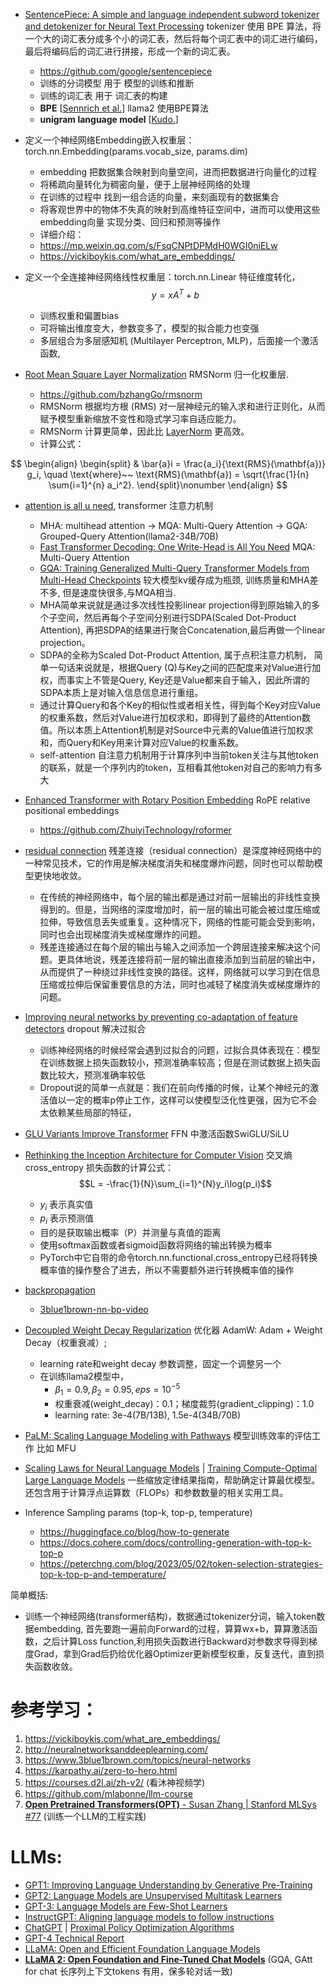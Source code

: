 
- [SentencePiece: A simple and language independent subword tokenizer and detokenizer for Neural Text Processing](https://arxiv.org/abs/1808.06226) tokenizer 使用 BPE 算法，将一个大的词汇表分成多个小的词汇表，然后将每个词汇表中的词汇进行编码，最后将编码后的词汇进行拼接，形成一个新的词汇表。
  - https://github.com/google/sentencepiece
  - 训练的分词模型 用于 模型的训练和推断
  - 训练的词汇表 用于 词汇表的构建
  - **BPE** [[Sennrich et al.](https://www.aclweb.org/anthology/P16-1162)] llama2 使用BPE算法
  - **unigram language model** [[Kudo.](https://arxiv.org/abs/1804.10959)] 

- 定义一个神经网络Embedding嵌入权重层：torch.nn.Embedding(params.vocab_size, params.dim)
  - embedding 把数据集合映射到向量空间，进而把数据进行向量化的过程
  - 将稀疏向量转化为稠密向量，便于上层神经网络的处理
  - 在训练的过程中 找到一组合适的向量，来刻画现有的数据集合
  - 将客观世界中的物体不失真的映射到高维特征空间中，进而可以使用这些embedding向量 实现分类、回归和预测等操作
  - 详细介绍：
  - https://mp.weixin.qq.com/s/FsqCNPtDPMdH0WGI0niELw
  - https://vickiboykis.com/what_are_embeddings/

- 定义一个全连接神经网络线性权重层：torch.nn.Linear 特征维度转化，
    $$y = xA^T + b$$
    - 训练权重和偏置bias
    - 可将输出维度变大，参数变多了，模型的拟合能力也变强
    - 多层组合为多层感知机 (Multilayer Perceptron, MLP)，后面接一个激活函数,

- [Root Mean Square Layer Normalization](https://openreview.net/pdf?id=SygkZ3MTJE) RMSNorm 归一化权重层.
  - https://github.com/bzhangGo/rmsnorm
  - RMSNorm 根据均方根 (RMS) 对一层神经元的输入求和进行正则化，从而赋予模型重新缩放不变性和隐式学习率自适应能力。
  - RMSNorm 计算更简单，因此比 [LayerNorm](https://arxiv.org/abs/1607.06450) 更高效。
  - 计算公式：
    
$$ \begin{align} \begin{split} & \bar{a}i = \frac{a_i}{\text{RMS}(\mathbf{a})} g_i, \quad \text{where}~~ \text{RMS}(\mathbf{a}) = \sqrt{\frac{1}{n} \sum{i=1}^{n} a_i^2}. \end{split}\nonumber \end{align} $$


- [attention is all u need](https://arxiv.org/pdf/1706.03762.pdf), transformer 注意力机制 
  - MHA: multihead attention -> MQA: Multi-Query Attention -> GQA: Grouped-Query Attention(llama2-34B/70B)
  - [Fast Transformer Decoding: One Write-Head is All You Need](https://arxiv.org/abs/1911.02150) MQA: Multi-Query Attention
  - [GQA: Training Generalized Multi-Query Transformer Models from Multi-Head Checkpoints](https://arxiv.org/abs/2305.13245) 较大模型kv缓存成为瓶颈, 训练质量和MHA差不多, 但是速度快很多,与MQA相当.
  - MHA简单来说就是通过多次线性投影linear projection得到原始输入的多个子空间，然后再每个子空间分别进行SDPA(Scaled Dot-Product Attention), 再把SDPA的结果进行聚合Concatenation,最后再做一个linear projection。
  - SDPA的全称为Scaled Dot-Product Attention, 属于点积注意力机制， 简单一句话来说就是，根据Query (Q)与Key之间的匹配度来对Value进行加权，而事实上不管是Query, Key还是Value都来自于输入，因此所谓的SDPA本质上是对输入信息信息进行重组。
  - 通过计算Query和各个Key的相似性或者相关性，得到每个Key对应Value的权重系数，然后对Value进行加权求和，即得到了最终的Attention数值。所以本质上Attention机制是对Source中元素的Value值进行加权求和，而Query和Key用来计算对应Value的权重系数。
  - self-attention 自注意力机制用于计算序列中当前token关注与其他token的联系，就是一个序列内的token，互相看其他token对自己的影响力有多大
  
- [Enhanced Transformer with Rotary Position Embedding](https://arxiv.org/abs/2104.09864) RoPE relative positional embeddings
  - https://github.com/ZhuiyiTechnology/roformer

- [residual connection](https://en.wikipedia.org/wiki/Residual_neural_network) 残差连接（residual connection）是深度神经网络中的一种常见技术，它的作用是解决梯度消失和梯度爆炸问题，同时也可以帮助模型更快地收敛。
  - 在传统的神经网络中，每个层的输出都是通过对前一层输出的非线性变换得到的。但是，当网络的深度增加时，前一层的输出可能会被过度压缩或拉伸，导致信息丢失或重复。这种情况下，网络的性能可能会受到影响，同时也会出现梯度消失或梯度爆炸的问题。
  - 残差连接通过在每个层的输出与输入之间添加一个跨层连接来解决这个问题。更具体地说，残差连接将前一层的输出直接添加到当前层的输出中，从而提供了一种绕过非线性变换的路径。这样，网络就可以学习到在信息压缩或拉伸后保留重要信息的方法，同时也减轻了梯度消失或梯度爆炸的问题。
  
- [Improving neural networks by preventing co-adaptation of feature detectors](https://arxiv.org/abs/1207.0580) dropout 解决过拟合
  - 训练神经网络的时候经常会遇到过拟合的问题，过拟合具体表现在：模型在训练数据上损失函数较小，预测准确率较高；但是在测试数据上损失函数比较大，预测准确率较低
  - Dropout说的简单一点就是：我们在前向传播的时候，让某个神经元的激活值以一定的概率p停止工作，这样可以使模型泛化性更强，因为它不会太依赖某些局部的特征，
  
- [GLU Variants Improve Transformer](https://arxiv.org/pdf/2002.05202.pdf) FFN 中激活函数SwiGLU/SiLU
  
- [Rethinking the Inception Architecture for Computer Vision](https://arxiv.org/abs/1512.00567) 交叉熵 cross_entropy 损失函数的计算公式：
    $$L = -\frac{1}{N}\sum_{i=1}^{N}y_i\log(p_i)$$
    - $y_i$ 表示真实值 
    - $p_i$ 表示预测值
    - 目的是获取输出概率（P）并测量与真值的距离
    - 使用softmax函数或者sigmoid函数将网络的输出转换为概率
    - PyTorch中它自带的命令torch.nn.functional.cross_entropy已经将转换概率值的操作整合了进去，所以不需要额外进行转换概率值的操作

- [backpropagation](https://en.wikipedia.org/wiki/Backpropagation)
  - [3blue1brown-nn-bp-video](https://www.youtube.com/watch?v=Ilg3gGewQ5U)

- [Decoupled Weight Decay Regularization](https://arxiv.org/abs/1711.05101) 优化器 AdamW: Adam + Weight Decay（权重衰减）; 
  - learning rate和weight decay 参数调整，固定一个调整另一个
  - 在训练llama2模型中，
    - $β_1 = 0.9, β_2 = 0.95, eps = 10^{-5}$
    - 权重衰减(weight_decay)：0.1；梯度裁剪(gradient_clipping)：1.0
    - learning rate: 3e-4(7B/13B), 1.5e-4(34B/70B)

- [PaLM: Scaling Language Modeling with Pathways](https://arxiv.org/pdf/2204.02311.pdf) 模型训练效率的评估工作 比如 MFU

- [Scaling Laws for Neural Language Models](https://arxiv.org/pdf/2001.08361.pdf) | [Training Compute-Optimal Large Language Models](https://arxiv.org/pdf/2203.15556.pdf) 一些缩放定律结果指南，帮助确定计算最优模型。还包含用于计算浮点运算数（FLOPs）和参数数量的相关实用工具。

- Inference Sampling params (top-k, top-p, temperature)
  - https://huggingface.co/blog/how-to-generate
  - https://docs.cohere.com/docs/controlling-generation-with-top-k-top-p
  - https://peterchng.com/blog/2023/05/02/token-selection-strategies-top-k-top-p-and-temperature/

简单概括:

- 训练一个神经网络(transformer结构)，数据通过tokenizer分词，输入token数据embedding, 首先要跑一遍前向Forward的过程，算算wx+b，算算激活函数，之后计算Loss function,利用损失函数进行Backward对参数求导得到梯度Grad，拿到Grad后扔给优化器Optimizer更新模型权重，反复迭代，直到损失函数收敛。

# 参考学习：
1. https://vickiboykis.com/what_are_embeddings/
3. http://neuralnetworksanddeeplearning.com/
2. https://www.3blue1brown.com/topics/neural-networks
4. https://karpathy.ai/zero-to-hero.html
5. https://courses.d2l.ai/zh-v2/ (看沐神视频学)
6. https://github.com/mlabonne/llm-course
7. [**Open Pretrained Transformers(OPT)** - Susan Zhang | Stanford MLSys #77](https://www.youtube.com/watch?v=p9IxoSkvZ-M) (训练一个LLM的工程实践)


# LLMs:
- [GPT1: Improving Language Understanding by Generative Pre-Training](https://openai.com/research/language-unsupervised)
- [GPT2: Language Models are Unsupervised Multitask Learners](https://openai.com/research/better-language-models)
- [GPT-3: Language Models are Few-Shot Learners](https://arxiv.org/abs/2005.14165)
- [InstructGPT: Aligning language models to follow instructions](https://openai.com/research/instruction-following)
- [ChatGPT](https://openai.com/blog/chatgpt) | [Proximal Policy Optimization Algorithms](https://openai.com/research/openai-baselines-ppo)
- [GPT-4 Technical Report](https://openai.com/research/gpt-4)
- [LLaMA: Open and Efficient Foundation Language Models](https://ai.meta.com/research/publications/llama-open-and-efficient-foundation-language-models/)
- [**LLaMA 2: Open Foundation and Fine-Tuned Chat Models**](https://ai.meta.com/research/publications/llama-2-open-foundation-and-fine-tuned-chat-models/) (GQA, GAtt for chat 长序列上下文tokens 有用，保多轮对话一致)
